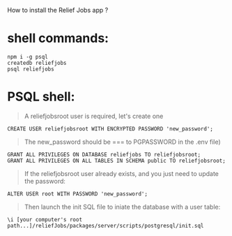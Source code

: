 How to install the Relief Jobs app ?

# shell commands:

```
npm i -g psql
createdb reliefjobs
psql reliefjobs
```

# PSQL shell:

> A reliefjobsroot user is required, let's create one

```
CREATE USER reliefjobsroot WITH ENCRYPTED PASSWORD 'new_password';
```

> The new_password should be === to PGPASSWORD in the .env file)

```
GRANT ALL PRIVILEGES ON DATABASE reliefjobs TO reliefjobsroot;
GRANT ALL PRIVILEGES ON ALL TABLES IN SCHEMA public TO reliefjobsroot;
```

> If the reliefjobsroot user already exists, and you just need to update the password:

```
ALTER USER root WITH PASSWORD 'new_password';
```

> Then launch the init SQL file to iniate the database with a user table:

```
\i [your computer's root path...]/reliefJobs/packages/server/scripts/postgresql/init.sql
```
